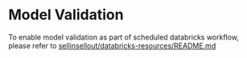 # Model Validation
To enable model validation as part of scheduled databricks workflow, please refer to [sellinsellout/databricks-resources/README.md](../databricks-resources/README.md)